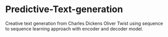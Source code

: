# Predictive-Text-generation
Creative text generation from Charles Dickens Oliver Twist using sequence to sequence learning approach with encoder and decoder model. 
